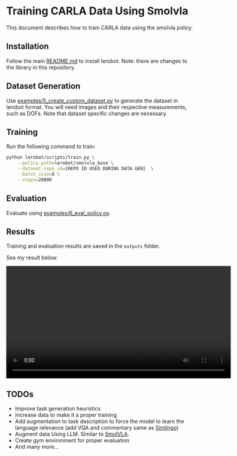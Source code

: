 # Training CARLA Data Using Smolvla
This document describes how to train CARLA data using the smolvla policy.

## Installation

Follow the main [README.md](README.md) to install lerobot. Note: there are changes to the library in this repository.

## Dataset Generation

Use [examples/5_create_custom_dataset.py](examples/5_create_custom_dataset.py) to generate the dataset in lerobot format. You will need images and their respective measurements, such as DOFs. Note that dataset specific changes are necessary.

## Training

Run the following command to train:

```bash
python lerobot/scripts/train.py \
    --policy.path=lerobot/smolvla_base \
    --dataset.repo_id=[REPO ID USED DURING DATA GEN]  \
    --batch_size=8 \
    --steps=20000
```

## Evaluation

Evaluate using [examples/6_eval_policy.py](examples/6_eval_policy.py).

## Results

Training and evaluation results are saved in the `outputs` folder.

See my result below:

<video src="outputs/eval/smol_vla_carla/output_video_corrected.mp4" controls width="600"></video>

## TODOs

- Improve task generation heuristics
- Increase data to make it a proper training
- Add augmentation to task description to force the model to learn the language relevance (add VQA and commentary same as [Simlingo](https://arxiv.org/abs/2503.09594))
- Augment data Using LLM. Similar to [SmolVLA](https://arxiv.org/abs/2506.01844).
- Create gym environment for proper evaluation
- And many more...